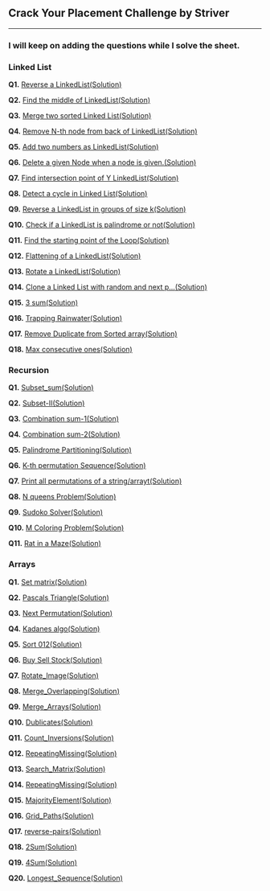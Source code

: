 ## Crack Your Placement Challenge by Striver 

---

### I will keep on adding the questions while I solve the sheet.

### Linked List

**Q1.** [Reverse a LinkedList](https://leetcode.com/problems/reverse-linked-list/)[(Solution)](/Linked_list/Q1.Reverse_Linkedlist.cpp)

**Q2.** [Find the middle of LinkedList](https://leetcode.com/problems/middle-of-the-linked-list/)[(Solution)](/Linked_list/Q2.Middle_Linkedlist.cpp)

**Q3.** [Merge two sorted Linked List](https://leetcode.com/problems/merge-two-sorted-lists/)[(Solution)](/Linked_list/Q3.Merge_sorted_Linkedlist.cpp)

**Q4.** [Remove N-th node from back of LinkedList](https://leetcode.com/problems/remove-nth-node-from-end-of-list/)[(Solution)](/Linked_list/Q4.removenth_node_from_end.cpp)

**Q5.** [Add two numbers as LinkedList](https://leetcode.com/problems/add-two-numbers/)[(Solution)](/Linked_list/Q5.Add_two_numbers_represented_as_Linked_Lists.cpp)

**Q6.** [Delete a given Node when a node is given.](https://leetcode.com/problems/delete-node-in-a-linked-list/)[(Solution)](/Linked_list/Q6.Delete_given_node_in_a_Linked_List-%3A-O(1)_approach.cpp)

**Q7.** [Find intersection point of Y LinkedList](https://leetcode.com/problems/intersection-of-two-linked-lists/)[(Solution)](/Linked_list/Q7.Find_intersection_of_Two_Linked_Lists.cpp)

**Q8.** [Detect a cycle in Linked List](https://leetcode.com/problems/linked-list-cycle/)[(Solution)](/Linked_list/Q8.Detect_Cycle.cpp)

**Q9.** [Reverse a LinkedList in groups of size k](https://leetcode.com/problems/reverse-nodes-in-k-group/)[(Solution)](/Linked_list/Q9.Reverse_in_k_size.cpp)

**Q10.** [Check if a LinkedList is palindrome or not](https://leetcode.com/problems/palindrome-linked-list/)[(Solution)](/Linked_list/Q10.Check_if_given_Linked_List_is_Plaindrome.cpp)

**Q11.** [Find the starting point of the Loop](https://leetcode.com/problems/linked-list-cycle-ii/)[(Solution)](/Linked_list/Q11.starting_point_of_loop.cpp)

**Q12.** [Flattening of a LinkedList](https://practice.geeksforgeeks.org/problems/flattening-a-linked-list/1)[(Solution)](/Linked_list/Q12.%20flattening_of_LL.cpp)

**Q13.** [Rotate a LinkedList](https://leetcode.com/problems/rotate-list/description/)[(Solution)](/Linked_list/Q13.Rotate_a_LinkedList.cpp)

**Q14.** [Clone a Linked List with random and next p…](https://leetcode.com/problems/copy-list-with-random-pointer/)[(Solution)](/Linked_list/Q14.Clone_a_Linked_List_with_random_and_next_p.cpp)

**Q15.** [3 sum](https://leetcode.com/problems/3sum/)[(Solution)](/Linked_list/Q15.3_sum.cpp)

**Q16.** [Trapping Rainwater](https://leetcode.com/problems/trapping-rain-water/)[(Solution)](/Linked_list/Q16.Trapping_Rainwater.cpp)

**Q17.** [Remove Duplicate from Sorted array](https://leetcode.com/problems/remove-duplicates-from-sorted-array/)[(Solution)](/Linked_list/Q17%20.%20Remove_Duplicate_from_Sorted_array.cpp)

**Q18.** [Max consecutive ones](https://leetcode.com/problems/max-consecutive-ones//)[(Solution)](/Linked_list/Q18.%09Max_consecutive_ones.cpp)



### Recursion

**Q1.** [Subset_sum](https://practice.geeksforgeeks.org/problems/subset-sums2234/1)[(Solution)](/Recursion/Q1.Subset_sum.cpp)

**Q2.** [Subset-II](https://leetcode.com/problems/subsets-ii/)[(Solution)](/Recursion/Q2.Subset2.cpp)

**Q3.** [Combination sum-1](https://leetcode.com/problems/combination-sum/)[(Solution)](/Recursion/Q3.Combination_Sum1.cpp)

**Q4.** [Combination sum-2](https://leetcode.com/problems/combination-sum-ii/)[(Solution)](/Recursion/Q4.Combination_Sum2.cpp)

**Q5.** [Palindrome Partitioning](https://leetcode.com/problems/palindrome-partitioning/)[(Solution)](/Recursion/Q5.Palindrome_Partitioning.cpp)

**Q6.** [K-th permutation Sequence](https://leetcode.com/problems/permutation-sequence/)[(Solution)](/Recursion/Q6.Kth_Permutations.cpp)

**Q7.** [Print all permutations of a string/arrayt](https://leetcode.com/problems/permutations/)[(Solution)](/Recursion/Q7.Print_Permutations.cpp)

**Q8.** [N queens Problem](https://leetcode.com/problems/n-queens/)[(Solution)](/Recursion/Q8.N_Queen.cpp)

**Q9.** [Sudoko Solver](https://leetcode.com/problems/sudoku-solver/)[(Solution)](/Recursion/Q9.Sudoko_Solver.cpp)

**Q10.** [M Coloring Problem](https://practice.geeksforgeeks.org/problems/m-coloring-problem-1587115620/1#)[(Solution)](/Recursion/Q10.M_Coloring.cpp)

**Q11.** [Rat in a Maze](https://practice.geeksforgeeks.org/problems/rat-in-a-maze-problem/1)[(Solution)](/Recursion/Q11.Rat_Maze.cpp)


### Arrays

**Q1.** [Set matrix](https://leetcode.com/problems/set-matrix-zeroes/)[(Solution)](/Arrays/Q1.Set_Matrix_0.cpp)

**Q2.** [Pascals Triangle](https://leetcode.com/problems/pascals-triangle/)[(Solution)](/Arrays/Q2.PascalsTriangle.cpp)

**Q3.** [Next Permutation](https://leetcode.com/problems/next-permutation/)[(Solution)](/Arrays/Q3.Next_Permutations.cpp)

**Q4.** [Kadanes algo](https://leetcode.com/problems/maximum-subarray/)[(Solution)](/Arrays/Q4.KadanesAlgorithm.cpp)

**Q5.** [Sort 012](https://leetcode.com/problems/sort-colors/)[(Solution)](/Arrays/Q5.Sort_012.cpp)

**Q6.** [Buy Sell Stock](https://leetcode.com/problems/best-time-to-buy-and-sell-stock/)[(Solution)](/Arrays/Q6.BuySellStock.cpp)

**Q7.** [Rotate_Image](https://leetcode.com/problems/rotate-image/)[(Solution)](/Arrays/Q7.Rotate_Image.cpp)

**Q8.** [Merge_Overlapping](https://leetcode.com/problems/merge-intervals/)[(Solution)](/Arrays/Q8.Merge_Overlapping.cpp)

**Q9.** [Merge_Arrays](https://leetcode.com/problems/merge-sorted-array/)[(Solution)](/Arrays/Q9.Merge_Arrays.cpp)

**Q10.** [Dublicates](https://leetcode.com/problems/find-the-duplicate-number/)[(Solution)](/Arrays/Q10.Dublicates.cpp)

**Q11.** [Count_Inversions](https://www.codingninjas.com/codestudio/problems/count-inversions_615)[(Solution)](/Arrays/Q11.Count_INversions.cpp)

**Q12.** [RepeatingMissing](https://bit.ly/3Gs6wZu)[(Solution)](/Arrays/Q12.RepeatingMissing.cpp)

**Q13.** [Search_Matrix](https://leetcode.com/problems/search-a-2d-matrix/)[(Solution)](/Arrays/Q13.Search_Matrix.cpp)

**Q14.** [RepeatingMissing](https://leetcode.com/problems/powx-n/)[(Solution)](/Arrays/Q14.Power.cpp)

**Q15.** [MajorityElement](https://leetcode.com/problems/majority-element/)[(Solution)](/Arrays/Q15.MajorityElement.cpp)

**Q16.** [Grid_Paths](https://leetcode.com/problems/unique-paths/)[(Solution)](/Arrays/Q16.Grid_Paths.cpp)

**Q17.** [reverse-pairs](https://leetcode.com/problems/reverse-pairs/)[(Solution)](/Arrays/Q17.Reverse_Pairs.cpp)

**Q18.** [2Sum](https://leetcode.com/problems/two-sum/)[(Solution)](/Arrays/Q18.2Sum.cpp)

**Q19.** [4Sum](https://leetcode.com/problems/4sum/)[(Solution)](/Arrays/Q19.4Sum.cpp)

**Q20.** [Longest_Sequence](https://leetcode.com/problems/longest-consecutive-sequence/)[(Solution)](/Arrays/Q20.Longest_Sequence.cpp)